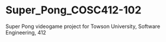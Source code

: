 # Super_Pong_COSC412-102
Super Pong videogame project for Towson University, Software Engineering, 412

